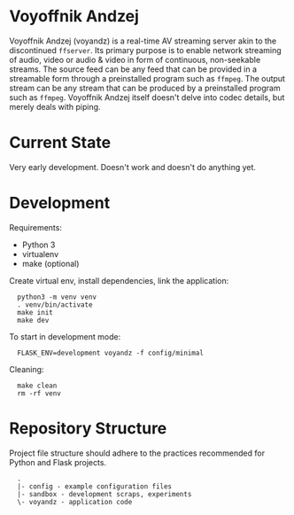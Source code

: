 Voyoffnik Andzej
================

Voyoffnik Andzej (voyandz) is a real-time AV streaming server akin to
the discontinued `ffserver`. Its primary purpose is to enable network
streaming of audio, video or audio & video in form of continuous,
non-seekable streams. The source feed can be any feed that can be
provided in a streamable form through a preinstalled program such as
`ffmpeg`. The output stream can be any stream that can be produced by
a preinstalled program such as `ffmpeg`. Voyoffnik Andzej itself
doesn't delve into codec details, but merely deals with piping.


Current State
=============

Very early development. Doesn't work and doesn't do anything yet.


Development
===========

Requirements:

- Python 3
- virtualenv
- make (optional)

Create virtual env, install dependencies, link the application:

```
  python3 -m venv venv
  . venv/bin/activate
  make init
  make dev
```

To start in development mode:

```
  FLASK_ENV=development voyandz -f config/minimal
```

Cleaning:

```
  make clean
  rm -rf venv
```

Repository Structure
====================

Project file structure should adhere to the practices
recommended for Python and Flask projects.

```
  .
  |- config - example configuration files
  |- sandbox - development scraps, experiments
  \- voyandz - application code
```
